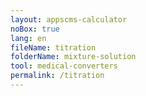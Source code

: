 ```yaml
---
layout: appscms-calculator
noBox: true
lang: en
fileName: titration
folderName: mixture-solution
tool: medical-converters
permalink: /titration
---
```

